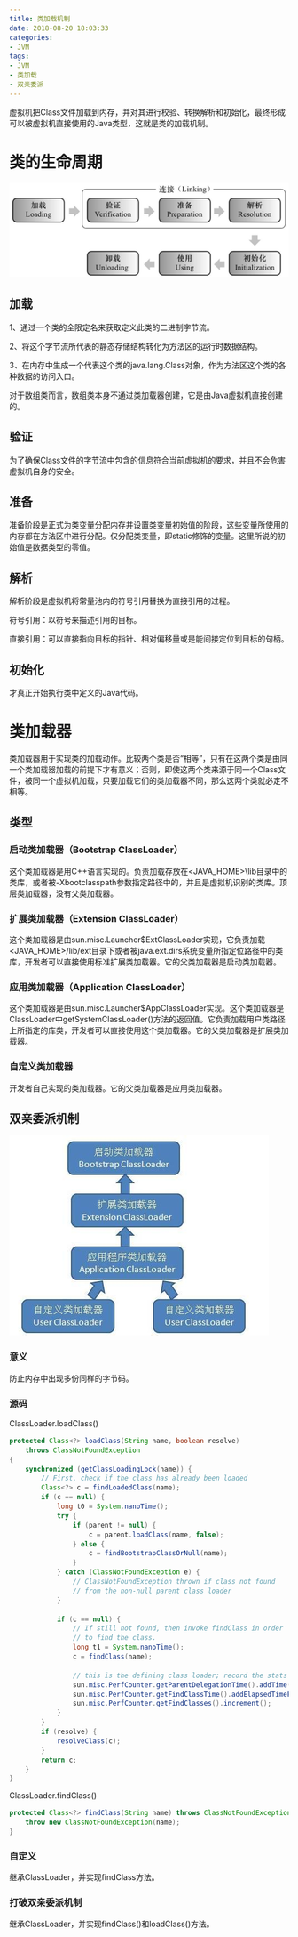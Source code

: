 ```yaml
---
title: 类加载机制
date: 2018-08-20 18:03:33
categories:
- JVM
tags:
- JVM
- 类加载
- 双亲委派
---
```


虚拟机把Class文件加载到内存，并对其进行校验、转换解析和初始化，最终形成可以被虚拟机直接使用的Java类型，这就是类的加载机制。

# 类的生命周期

![img](类加载机制\life_circle.png)

## 加载

1、通过一个类的全限定名来获取定义此类的二进制字节流。

2、将这个字节流所代表的静态存储结构转化为方法区的运行时数据结构。

3、在内存中生成一个代表这个类的java.lang.Class对象，作为方法区这个类的各种数据的访问入口。

对于数组类而言，数组类本身不通过类加载器创建，它是由Java虚拟机直接创建的。

## 验证

为了确保Class文件的字节流中包含的信息符合当前虚拟机的要求，并且不会危害虚拟机自身的安全。

## 准备

准备阶段是正式为类变量分配内存并设置类变量初始值的阶段，这些变量所使用的内存都在方法区中进行分配。仅分配类变量，即static修饰的变量。这里所说的初始值是数据类型的零值。

## 解析

解析阶段是虚拟机将常量池内的符号引用替换为直接引用的过程。

符号引用：以符号来描述引用的目标。

直接引用：可以直接指向目标的指针、相对偏移量或是能间接定位到目标的句柄。

## 初始化

才真正开始执行类中定义的Java代码。

# 类加载器

类加载器用于实现类的加载动作。比较两个类是否“相等”，只有在这两个类是由同一个类加载器加载的前提下才有意义；否则，即使这两个类来源于同一个Class文件，被同一个虚拟机加载，只要加载它们的类加载器不同，那么这两个类就必定不相等。

## 类型

### 启动类加载器（Bootstrap ClassLoader）

这个类加载器是用C++语言实现的。负责加载存放在<JAVA_HOME>\lib目录中的类库，或者被-Xbootclasspath参数指定路径中的，并且是虚拟机识别的类库。顶层类加载器，没有父类加载器。

### 扩展类加载器（Extension ClassLoader）

这个类加载器是由sun.misc.Launcher$ExtClassLoader实现，它负责加载<JAVA_HOME>/lib/ext目录下或者被java.ext.dirs系统变量所指定位路径中的类库，开发者可以直接使用标准扩展类加载器。它的父类加载器是启动类加载器。

### 应用类加载器（Application ClassLoader）

这个类加载器是由sun.misc.Launcher$AppClassLoader实现。这个类加载器是ClassLoader中getSystemClassLoader()方法的返回值。它负责加载用户类路径上所指定的库类，开发者可以直接使用这个类加载器。它的父类加载器是扩展类加载器。

### 自定义类加载器

开发者自己实现的类加载器。它的父类加载器是应用类加载器。

## 双亲委派机制

![img](类加载机制\loader.png)

### 意义

防止内存中出现多份同样的字节码。

### 源码

ClassLoader.loadClass()

```java
protected Class<?> loadClass(String name, boolean resolve)
    throws ClassNotFoundException
{
    synchronized (getClassLoadingLock(name)) {
        // First, check if the class has already been loaded
        Class<?> c = findLoadedClass(name);
        if (c == null) {
            long t0 = System.nanoTime();
            try {
                if (parent != null) {
                    c = parent.loadClass(name, false);
                } else {
                    c = findBootstrapClassOrNull(name);
                }
            } catch (ClassNotFoundException e) {
                // ClassNotFoundException thrown if class not found
                // from the non-null parent class loader
            }

            if (c == null) {
                // If still not found, then invoke findClass in order
                // to find the class.
                long t1 = System.nanoTime();
                c = findClass(name);

                // this is the defining class loader; record the stats
                sun.misc.PerfCounter.getParentDelegationTime().addTime(t1 - t0);
                sun.misc.PerfCounter.getFindClassTime().addElapsedTimeFrom(t1);
                sun.misc.PerfCounter.getFindClasses().increment();
            }
        }
        if (resolve) {
            resolveClass(c);
        }
        return c;
    }
}
```

ClassLoader.findClass()

```java
protected Class<?> findClass(String name) throws ClassNotFoundException {
    throw new ClassNotFoundException(name);
}
```

### 自定义

继承ClassLoader，并实现findClass方法。

### 打破双亲委派机制

继承ClassLoader，并实现findClass()和loadClass()方法。